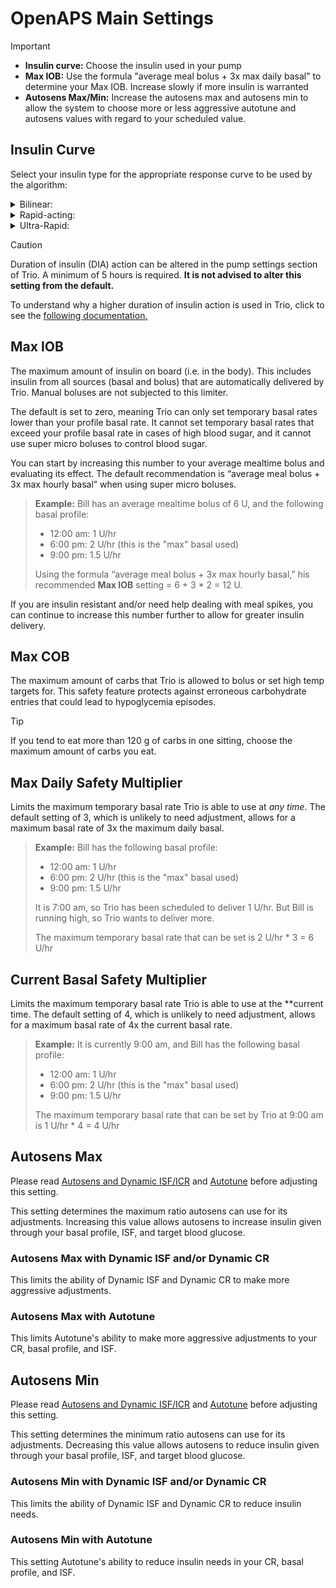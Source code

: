 # OpenAPS Main Settings
>[!IMPORTANT]
>- **Insulin curve:** Choose the insulin used in your pump
>- **Max IOB:** Use the formula "average meal bolus + 3x max daily basal" to determine your Max IOB. Increase slowly if more insulin is warranted
>- **Autosens Max/Min:** Increase the autosens max and autosens min to allow the system to choose more or less aggressive autotune and autosens values with regard to your scheduled value.

## Insulin Curve
Select your insulin type for the appropriate response curve to be used by the algorithm:

<details>
<summary>Bilinear:</summary>
  This IOB curve is based on a bilinear activity curve that varies by the user’s duration of insulin action setting in their pump.
</details> 
<details>
<summary>Rapid-acting:</summary>
  This is the default setting for Novolog, Novorapid, Humalog, and Apidra insulins. Selecting this setting will cause OpenAPS to use an exponential activity curve with a peak activity set at 75 minutes and a duration of insulin action set at 300 minutes (5 hours).
</details>
<details>
<summary>Ultra-Rapid:</summary>
  This is the default setting for Fiasp and Lyumjev. It uses an exponential activity curve with a peak activity set at 55 minutes and a duration of insulin action set at 300 minutes (5 hours).
</details>

>[!CAUTION]
>Duration of insulin (DIA) action can be altered in the pump settings section of Trio. A minimum of 5 hours is required. **It is not advised to alter this setting from the default.**

To understand why a higher duration of insulin action is used in Trio, click to see the [following documentation.](https://www.diabettech.com/insulin/why-we-are-regularly-wrong-in-the-duration-of-insulin-action-dia-times-we-use-and-why-it-matters/)

## Max IOB
The maximum amount of insulin on board (i.e. in the body). This includes insulin from all sources (basal and bolus) that are automatically delivered by Trio. Manual boluses are not subjected to this limiter. 

The default is set to zero, meaning Trio can only set temporary basal rates lower than your profile basal rate. It cannot set temporary basal rates that exceed your profile basal rate in cases of high blood sugar, and it cannot use super micro boluses to control blood sugar.  

You can start by increasing this number to your average mealtime bolus and evaluating its effect. The default recommendation is “average meal bolus + 3x max hourly basal” when using super micro boluses.

>**Example:** Bill has an average mealtime bolus of 6 U, and the following basal profile:
>
>- 12:00 am: 1 U/hr
>- 6:00 pm: 2 U/hr (this is the "max" basal used)
>- 9:00 pm: 1.5 U/hr
>
>Using the formula “average meal bolus + 3x max hourly basal,” his recommended **Max IOB** setting = 6 + 3 * 2 = 12 U. 

If you are insulin resistant and/or need help dealing with meal spikes, you can continue to increase this number further to allow for greater insulin delivery.

## Max COB
The maximum amount of carbs that Trio is allowed to bolus or set high temp targets for. This safety feature protects against erroneous carbohydrate entries that could lead to hypoglycemia episodes.

>[!TIP]
>If you tend to eat more than 120 g of carbs in one sitting, choose the maximum amount of carbs you eat.

## Max Daily Safety Multiplier
Limits the maximum temporary basal rate Trio is able to use at _any time_. The default setting of 3, which is unlikely to need adjustment, allows for a maximum basal rate of 3x the maximum daily basal.

>**Example:** Bill has the following basal profile:
>
>- 12:00 am: 1 U/hr
>- 6:00 pm: 2 U/hr (this is the "max" basal used)
>- 9:00 pm: 1.5 U/hr
>
>It is 7:00 am, so Trio has been scheduled to deliver 1 U/hr. But Bill is running high, so Trio wants to deliver more.
>
>The maximum temporary basal rate that can be set is 2 U/hr * 3 = 6 U/hr

## Current Basal Safety Multiplier 
Limits the maximum temporary basal rate Trio is able to use at the **current time. The default setting of 4, which is unlikely to need adjustment, allows for a maximum basal rate of 4x the current basal rate. 

>**Example:** It is currently 9:00 am, and Bill has the following basal profile:
>
>- 12:00 am: 1 U/hr
>- 6:00 pm: 2 U/hr (this is the "max" basal used)
>- 9:00 pm: 1.5 U/hr
>
>The maximum temporary basal rate that can be set by Trio at 9:00 am is 1 U/hr * 4 = 4 U/hr

## Autosens Max
Please read [Autosens and Dynamic ISF/ICR](../concepts/autosens-dynamic.md) and [Autotune](../autotune.md) before adjusting this setting.

This setting determines the maximum ratio autosens can use for its adjustments. Increasing this value allows autosens to increase insulin given through your basal profile, ISF, and target blood glucose.

### Autosens Max with Dynamic ISF and/or Dynamic CR
This limits the ability of Dynamic ISF and Dynamic CR to make more aggressive adjustments.

### Autosens Max with Autotune
This limits Autotune's ability to make more aggressive adjustments to your CR, basal profile, and ISF.

## Autosens Min
Please read [Autosens and Dynamic ISF/ICR](../concepts/autosens-dynamic.md) and [Autotune](../autotune.md) before adjusting this setting.

This setting determines the minimum ratio autosens can use for its adjustments. Decreasing this value allows autosens to reduce insulin given through your basal profile, ISF, and target blood glucose.

### Autosens Min with Dynamic ISF and/or Dynamic CR
This limits the ability of Dynamic ISF and Dynamic CR to reduce insulin needs.

### Autosens Min with Autotune
This setting Autotune's ability to reduce insulin needs in your CR, basal profile, and ISF.
